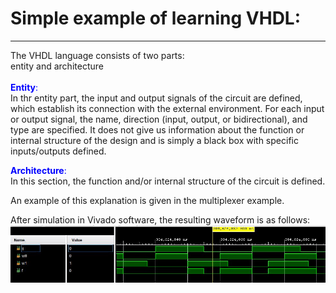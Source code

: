 # Simple example of learning VHDL:
---
The VHDL language consists of two parts:
<br />
entity and architecture
<br />
<br />
<span style="color:blue">**Entity**:</span>\
In thr entity part, the input and output signals of the circuit are defined, which establish its connection with the external environment.
For each input or output signal, the name, direction (input, output, or bidirectional), and type are specified.
It does not give us information about the function or internal structure of the design and is simply a black box with specific inputs/outputs defined.

<span style="color:blue">**Architecture**:</span>\
In this section, the function and/or internal structure of the circuit is defined.

An example of this explanation is given in the multiplexer example.

After simulation in Vivado software, the resulting waveform is as follows:
<br>
![image info](./result.JPG)




